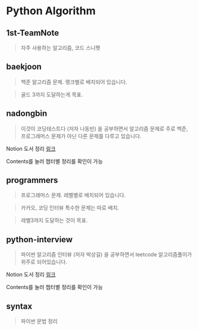 # Python Algorithm

## 1st-TeamNote
> 자주 사용하는 알고리즘, 코드 스니펫

## baekjoon
> 백준 알고리즘 문제. 랭크별로 배치되어 있습니다.

> 골드 3까지 도달하는게 목표.

## nadongbin
> 이것이 코딩테스트다 (저자 나동빈) 을 공부하면서 알고리즘 문제로 주로 백준, 프로그래머스 문제가 아닌 다른 문제를 다루고 있습니다.

Notion 도서 정리 [링크](https://www.notion.so/408172ddada54e6d8051d7d3bd73f1fd)

Contents를 눌러 챕터별 정리를 확인이 가능
## programmers
> 프로그래머스 문제. 레벨별로 배치되어 있습니다.

> 카카오, 코딩 인터뷰 특수한 문제는 따로 배치.

> 레벨3까지 도달하는 것이 목표.

## python-interview
> 파이썬 알고리즘 인터뷰 (저자 박상길) 을 공부하면서 leetcode 알고리즘풀이가 위주로 되어있습니다.

Notion 도서 정리 [링크](https://www.notion.so/408172ddada54e6d8051d7d3bd73f1fd)

Contents를 눌러 챕터별 정리를 확인이 가능

## syntax
> 파이썬 문법 정리
